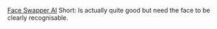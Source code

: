 
[Face Swapper AI](https://faceswapper.ai/)
Short: Is actually quite good but need the face to be clearly recognisable.